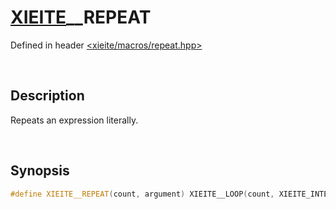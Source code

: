 # [XIEITE](../../macros.md)\_\_REPEAT
Defined in header [<xieite/macros/repeat.hpp>](../../include/xieite/macros/repeat.hpp)

&nbsp;

## Description
Repeats an expression literally.

&nbsp;

## Synopsis
```cpp
#define XIEITE__REPEAT(count, argument) XIEITE__LOOP(count, XIEITE_INTERNAL__REPEAT, , argument)
```

